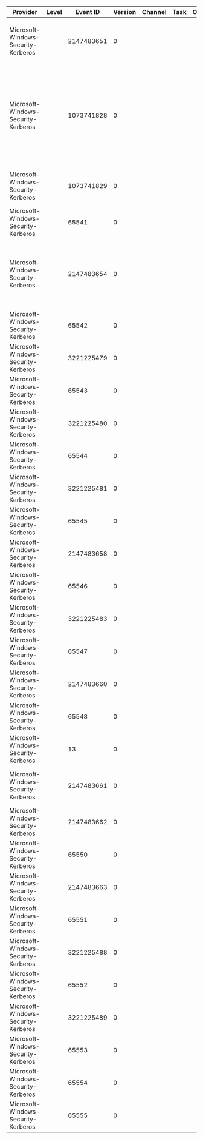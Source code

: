 Provider                             |  Level  |  Event ID    |  Version  |  Channel  |  Task  |  Opcode  |  Keyword  |  Message
-------------------------------------|---------|--------------|-----------|-----------|--------|----------|-----------|----------------------------------------------------------------------------------------------------------------------------------------------------------------------------------------------------------------------------------------------------------------------------------------------------------------------------------------------------------------------------------------------------------------------------------------------------------------------------------------------------------------------------------------------------------------------------------------------------------------------------------------------------------------------------------------------------------------------------------------------------------------------------------------------------------------------------------------------------------------------------------------------------------------------------------------------------------------------------------------------------------------------------------------------------------------------
Microsoft-Windows-Security-Kerberos  |         |  2147483651  |  0        |           |        |          |           |  A Kerberos Error Message was received: on logon session {LogonSession} Client Time: {ClientTime} Server Time: {ServerTime} Error Code: {ErrorCode} {ErrorMessage} Extended Error: {ExtendedError} Client Realm: {ClientRealm} Client Name: {ClientName} Server Realm: {ServerRealm} Server Name: {LogonSession}0 Target Name: {LogonSession}1 Error Text: {LogonSession}2 File: {LogonSession}3 Line: {LogonSession}4 Error Data is in record data.
Microsoft-Windows-Security-Kerberos  |         |  1073741828  |  0        |           |        |          |           |  The Kerberos client received a KRB_AP_ERR_MODIFIED error from the server {Server}. The target name used was {Targetname}. This indicates that the target server failed to decrypt the ticket provided by the client. This can occur when the target server principal name (SPN) is registered on an account other than the account the target service is using. Please ensure that the target SPN is registered on, and only registered on, the account used by the server. This error can also happen when the target service is using a different password for the target service account than what the Kerberos Key Distribution Center (KDC) has for the target service account. Please ensure that the service on the server and the KDC are both updated to use the current password. If the server name is not fully qualified, and the target domain ({TargetRealm}) is different from the client domain ({ClientRealm}), check if there are identically named server accounts in these two domains, or use the fully-qualified name to identify the server.
Microsoft-Windows-Security-Kerberos  |         |  1073741829  |  0        |           |        |          |           |  The kerberos client received a KRB_AP_ERR_TKT_NYV error from the server {Server}. This indicates that the ticket used against that server is not yet valid (in relationship to that server time).  Contact your system administrator to make sure the client and server times are in sync, and that the KDC in realm {KDCRealm} is in sync with the KDC in the client realm.
Microsoft-Windows-Security-Kerberos  |         |  65541       |  0        |           |        |          |           |  An error occurred while retrieving a digital certificate from the inserted smart card. {Error}
Microsoft-Windows-Security-Kerberos  |         |  2147483654  |  0        |           |        |          |           |  The kerberos SSPI package generated an output token of size {NeededSize} bytes, which was too large to fit in the token buffer of size {ActualSize} bytes, provided by process id {ClientProcessID}.  The output SSPI token being too large is probably the result of the user {ClientName} being a member of a large number of groups.  It is recommended to minimize the number of groups a user belongs to. If the problem can not be corrected by reduction of the group memberships of this user, please contact your system administrator to increase the maximum token size, which in term is configured machine-wide via the following registry value: HKLM\SYSTEM\CurrentControlSet\Control\Lsa\Kerberos\Parameters\MaxTokenSize.
Microsoft-Windows-Security-Kerberos  |         |  65542       |  0        |           |        |          |           |  An error occurred in while attempting to verify the inserted smart card: {Error}
Microsoft-Windows-Security-Kerberos  |         |  3221225479  |  0        |           |        |          |           |  The digitally signed Privilege Attribute Certificate (PAC) that contains the authorization information for client {ClientName} in realm {Realm} could not be validated.  This error is usually caused by domain trust failures; please contact your system administrator.
Microsoft-Windows-Security-Kerberos  |         |  65543       |  0        |           |        |          |           |  An error occurred while signing a message using the inserted smart card: {Error}
Microsoft-Windows-Security-Kerberos  |         |  3221225480  |  0        |           |        |          |           |  The Domain Controller rejected the client certificate of user {Message}, used for smartcard logon. The following error was returned from the certificate validation process: {Name}.
Microsoft-Windows-Security-Kerberos  |         |  65544       |  0        |           |        |          |           |  An error occurred while verifying a signed message using the inserted smart card: {Error}
Microsoft-Windows-Security-Kerberos  |         |  3221225481  |  0        |           |        |          |           |  The client has failed to validate the Domain Controller certificate for {Message}. The following error was returned from the certificate validation process: {Name}.
Microsoft-Windows-Security-Kerberos  |         |  65545       |  0        |           |        |          |           |  An error occurred while verifying the digital certificate retrieved from the inserted smart card: {Error}
Microsoft-Windows-Security-Kerberos  |         |  2147483658  |  0        |           |        |          |           |
Microsoft-Windows-Security-Kerberos  |         |  65546       |  0        |           |        |          |           |  An error occurred while encrypting a message using the inserted smart card: {Error}
Microsoft-Windows-Security-Kerberos  |         |  3221225483  |  0        |           |        |          |           |
Microsoft-Windows-Security-Kerberos  |         |  65547       |  0        |           |        |          |           |  An error occurred while decrypting a message using the inserted smart card: {Error}
Microsoft-Windows-Security-Kerberos  |         |  2147483660  |  0        |           |        |          |           |
Microsoft-Windows-Security-Kerberos  |         |  65548       |  0        |           |        |          |           |  An error occurred while building a certificate context: {Error}
Microsoft-Windows-Security-Kerberos  |         |  13          |  0        |           |        |          |           |  An error occurred while initializing the smart card logon library: {Error}
Microsoft-Windows-Security-Kerberos  |         |  2147483661  |  0        |           |        |          |           |  The smartcard PIN stored in Credential Manager is missing or invalid. The smartcard PIN is stored in memory only for the current interactive logon session, and is deleted if the card is removed from the reader or when the user logs off. To resolve this error, keep the card in the reader, open Credential Manager in Control Panel, and reenter the PIN for the credential {Username}.
Microsoft-Windows-Security-Kerberos  |         |  2147483662  |  0        |           |        |          |           |  The password stored in Credential Manager is invalid. This might be caused by the user changing the password from this computer or a different computer. To resolve this error, open Credential Manager in Control Panel, and reenter the password for the credential {Username}.
Microsoft-Windows-Security-Kerberos  |         |  65550       |  0        |           |        |          |           |  An error occurred while signing a message: {Error}
Microsoft-Windows-Security-Kerberos  |         |  2147483663  |  0        |           |        |          |           |  The kerberos SSPI package generated an output token of size {NeededSize} bytes, which was too large to fit in the token buffer of size {ActualSize} bytes, provided by process id {ClientProcessID}.  The application needs to be fixed to supply a token buffer of size at least {RequiredSize} bytes.
Microsoft-Windows-Security-Kerberos  |         |  65551       |  0        |           |        |          |           |  An error occurred while verifying a signed message: {Error}
Microsoft-Windows-Security-Kerberos  |         |  3221225488  |  0        |           |        |          |           |  The kerberos SSPI package failed to find the smartcard certificate in the certificate store. To remedy, logon as user {Username} and insert the smartcard into your smartcard reader, then use the Certificates snap-in to verify that the smartcard certificate is in the user's personal certificate store.
Microsoft-Windows-Security-Kerberos  |         |  65552       |  0        |           |        |          |           |  An error occurred while encrypting a message: {Error}
Microsoft-Windows-Security-Kerberos  |         |  3221225489  |  0        |           |        |          |           |  The kerberos SSPI package failed to locate the forest or domain {Forest} to search.  Please ensure that the forest search order policy is correctly configured, and that this forest or domain is available.
Microsoft-Windows-Security-Kerberos  |         |  65553       |  0        |           |        |          |           |  An error occurred while decrypting a message: {Error}
Microsoft-Windows-Security-Kerberos  |         |  65554       |  0        |           |        |          |           |  An error occurred while getting some provider parameter: {Error}
Microsoft-Windows-Security-Kerberos  |         |  65555       |  0        |           |        |          |           |  An error occurred while generating a random number: {Error}